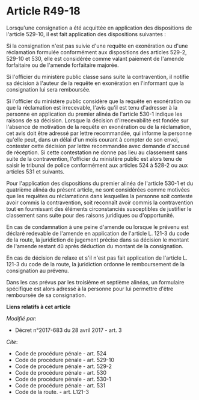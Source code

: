 # Article R49-18

Lorsqu'une consignation a été acquittée en application des dispositions de l'article 529-10, il est fait application des
dispositions suivantes :

Si la consignation n'est pas suivie d'une requête en exonération ou d'une réclamation formulée conformément aux dispositions
des articles 529-2, 529-10 et 530, elle est considérée comme valant paiement de l'amende forfaitaire ou de l'amende
forfaitaire majorée.

Si l'officier du ministère public classe sans suite la contravention, il notifie sa décision à l'auteur de la requête en
exonération en l'informant que la consignation lui sera remboursée.

Si l'officier du ministère public considère que la requête en exonération ou que la réclamation est irrecevable, l'avis qu'il
est tenu d'adresser à la personne en application du premier alinéa de l'article 530-1 indique les raisons de sa décision.
Lorsque la décision d'irrecevabilité est fondée sur l'absence de motivation de la requête en exonération ou de la
réclamation, cet avis doit être adressé par lettre recommandée, qui informe la personne qu'elle peut, dans un délai d'un mois
courant à compter de son envoi, contester cette décision par lettre recommandée avec demande d'accusé de réception. Si cette
contestation ne donne pas lieu au classement sans suite de la contravention, l'officier du ministère public est alors tenu de
saisir le tribunal de police conformément aux articles 524 à 528-2 ou aux articles 531 et suivants.

Pour l'application des dispositions du premier alinéa de l'article 530-1 et du quatrième alinéa du présent article, ne sont
considérées comme motivées que les requêtes ou réclamations dans lesquelles la personne soit conteste avoir commis la
contravention, soit reconnaît avoir commis la contravention tout en fournissant des éléments circonstanciés susceptibles de
justifier le classement sans suite pour des raisons juridiques ou d'opportunité.

En cas de condamnation à une peine d'amende ou lorsque le prévenu est déclaré redevable de l'amende en application de
l'article L. 121-3 du code de la route, la juridiction de jugement précise dans sa décision le montant de l'amende restant dû
après déduction du montant de la consignation.

En cas de décision de relaxe et s'il n'est pas fait application de l'article L. 121-3 du code de la route, la juridiction
ordonne le remboursement de la consignation au prévenu.

Dans les cas prévus par les troisième et septième alinéas, un formulaire spécifique est alors adressé à la personne pour lui
permettre d'être remboursée de sa consignation.

**Liens relatifs à cet article**

_Modifié par_:

  - Décret n°2017-683 du 28 avril 2017 - art. 3

_Cite_:

  - Code de procédure pénale - art. 524
  - Code de procédure pénale - art. 529-10
  - Code de procédure pénale - art. 529-2
  - Code de procédure pénale - art. 530
  - Code de procédure pénale - art. 530-1
  - Code de procédure pénale - art. 531
  - Code de la route. - art. L121-3
